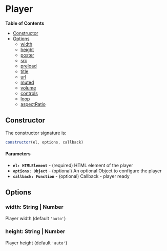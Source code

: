 # Player

**Table of Contents**

- [Constructor](#constructor)
- [Options](#options)
  - [width](#width)
  - [height](#height)
  - [poster](#poster)
  - [src](#src)
  - [preload](#preload)
  - [title](#title)
  - [url](#url)
  - [muted](#muted)
  - [volume](#volume)
  - [controls](#controls)
  - [loop](#loop)
  - [aspectRatio](#aspectratio)

    
## Constructor

The constructor signature is:

```Javascript
constructor(el, options, callback)
```

#### Parameters

- **`el: HTMLElement`** - (required) HTML element of the player
- **`options: Object`** - (optional) An optional Object to configure the player
- **`callback: Function`** - (optional) Callback - player ready


## Options

### width: String | Number

Player width (default `'auto'`)

### height: String | Number

Player height (default `'auto'`)

